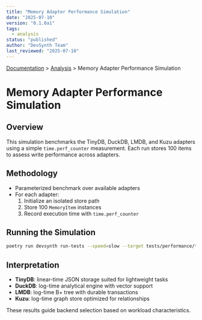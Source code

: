 ```yaml
---
title: "Memory Adapter Performance Simulation"
date: "2025-07-10"
version: "0.1.0a1"
tags:
  - analysis
status: "published"
author: "DevSynth Team"
last_reviewed: "2025-07-10"
---
```

<div class="breadcrumbs">
<a href="../index.md">Documentation</a> &gt; <a href="index.md">Analysis</a> &gt; Memory Adapter Performance Simulation
</div>

# Memory Adapter Performance Simulation

## Overview

This simulation benchmarks the TinyDB, DuckDB, LMDB, and Kuzu adapters using a simple `time.perf_counter` measurement. Each run stores 100 items to assess write performance across adapters.

## Methodology

- Parameterized benchmark over available adapters
- For each adapter:
  1. Initialize an isolated store path
  2. Store 100 `MemoryItem` instances
  3. Record execution time with `time.perf_counter`

## Running the Simulation

```bash
poetry run devsynth run-tests --speed=slow --target tests/performance/test_memory_adapter_simulation.py
```

## Interpretation

- **TinyDB**: linear-time JSON storage suited for lightweight tasks
- **DuckDB**: log-time analytical engine with vector support
- **LMDB**: log-time B+ tree with durable transactions
- **Kuzu**: log-time graph store optimized for relationships

These results guide backend selection based on workload characteristics.
